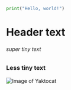 ``` python
print("Hello, world!")
```
# Header text
###### super tiny text
### Less tiny text
![Image of Yaktocat](https://octodex.github.com/images/yaktocat.png)
